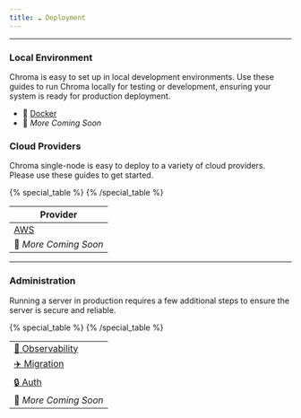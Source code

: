 ```yaml
---
title: ☁️ Deployment
---
```


***

### Local Environment

Chroma is easy to set up in local development environments. Use these guides to run Chroma locally for testing or development, ensuring your system is ready for production deployment.

* 🐳  [Docker](/deployment/docker)
* 🚧 *More Coming Soon*

### Cloud Providers

Chroma single-node is easy to deploy to a variety of cloud providers. Please use these guides to get started.

{% special_table %}
{% /special_table %}

|      Provider        |
|--------------|
| [AWS](/deployment/aws)  |
| 🚧 *More Coming Soon* |

***

### Administration

Running a server in production requires a few additional steps to ensure the server is secure and reliable.

{% special_table %}
{% /special_table %}

|              |
|--------------|
| [👀 Observability](/deployment/observability) |
| [✈️ Migration](/deployment/migration) |
| [🔒 Auth](/deployment/auth) |
| 🚧 *More Coming Soon* |
